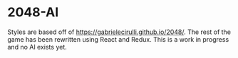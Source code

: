 # 2048-AI

Styles are based off of https://gabrielecirulli.github.io/2048/. The rest of the game has been rewritten using React and Redux. This is a work in progress and no AI exists yet.
